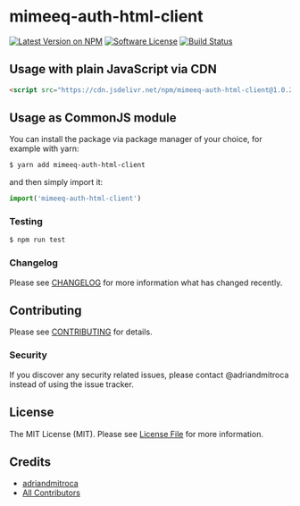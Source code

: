 # mimeeq-auth-html-client

[![Latest Version on NPM](https://img.shields.io/npm/v/mimeeq-auth-html-client.svg?style=flat-square)](https://npmjs.com/package/mimeeq-auth-html-client)
[![Software License](https://img.shields.io/badge/license-MIT-brightgreen.svg?style=flat-square)](LICENSE.md)
[![Build Status](https://img.shields.io/travis/adriandmitroca/mimeeq-auth-html-client/master.svg?style=flat-square)](https://travis-ci.org/adriandmitroca/mimeeq-auth-html-client)

## Usage with plain JavaScript via CDN

```html
<script src="https://cdn.jsdelivr.net/npm/mimeeq-auth-html-client@1.0.2/dist/index.umd.js"></script>
```

## Usage as CommonJS module

You can install the package via package manager of your choice, for example with yarn:

```bash
$ yarn add mimeeq-auth-html-client
```

and then simply import it:

```js
import('mimeeq-auth-html-client')
```

### Testing

``` bash
$ npm run test
```

### Changelog

Please see [CHANGELOG](CHANGELOG.md) for more information what has changed recently.

## Contributing

Please see [CONTRIBUTING](CONTRIBUTING.md) for details.

### Security

If you discover any security related issues, please contact @adriandmitroca instead of using the issue tracker.

## License

The MIT License (MIT). Please see [License File](LICENSE.md) for more information.

## Credits

- [adriandmitroca](https://github.com/adriandmitroca)
- [All Contributors](../../contributors)
